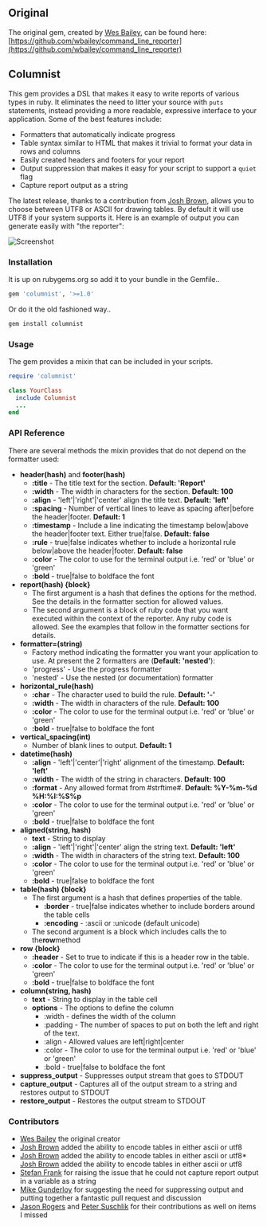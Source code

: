 ## Original

The original gem, created by [Wes Bailey](https://github.com/wbailey), can be found here:
[https://github.com/wbailey/command_line_reporter](https://github.com/wbailey/command_line_reporter)

## Columnist

This gem provides a DSL that makes it easy to write reports of various types in ruby.  It eliminates
the need to litter your source with `puts` statements, instead providing a more readable, expressive
interface to your application.  Some of the best features include:

* Formatters that automatically indicate progress
* Table syntax similar to HTML that makes it trivial to format your data in rows and columns
* Easily created headers and footers for your report
* Output suppression that makes it easy for your script to support a `quiet` flag
* Capture report output as a string

The latest release, thanks to a contribution from [Josh Brown](https://github.com/tobijb), allows you
to choose between UTF8 or ASCII for drawing tables.  By default it will use UTF8 if your system
supports it. Here is an example of output you can generate easily with "the reporter":

![Screenshot](http://i.imgur.com/5izCf.png)

### Installation

It is up on rubygems.org so add it to your bundle in the Gemfile..

```bash
gem 'columnist', '>=1.0'
```

Or do it the old fashioned way..

```bash
gem install columnist
```

### Usage

The gem provides a mixin that can be included in your scripts.

```ruby
require 'columnist'

class YourClass
  include Columnist
  ...
end
```

### API Reference

There are several methods the mixin provides that do not depend on the formatter used:

* **header(hash)** and **footer(hash)**
  * **:title** - The title text for the section. **Default: 'Report'**
  * **:width** - The width in characters for the section. **Default: 100**
  * **:align** - 'left'|'right'|'center' align the title text. **Default: 'left'**
  * **:spacing** - Number of vertical lines to leave as spacing after|before the header|footer.
   **Default: 1**
  * **:timestamp** - Include a line indicating the timestamp below|above the header|footer text.
    Either true|false. **Default: false**
  * **:rule** - true|false indicates whether to include a horizontal rule below|above the
    header|footer. **Default: false**
  * **:color** - The color to use for the terminal output i.e. 'red' or 'blue' or 'green'
  * **:bold** - true|false to boldface the font
* **report(hash) {block}**
  * The first argument is a hash that defines the options for the method. See the details in the
    formatter section for allowed values.
  * The second argument is a block of ruby code that you want executed within the context of the
    reporter.  Any ruby code is allowed.  See the examples that follow in the formatter sections for
    details.
* **formatter=(string)**
  * Factory method indicating the formatter you want your application to use.  At present the 2
    formatters are (**Default: 'nested'**):
  * 'progress' - Use the progress formatter
  * 'nested' - Use the nested (or documentation) formatter
* **horizontal_rule(hash)**
  * **:char** - The character used to build the rule. **Default: '-'**
  * **:width** - The width in characters of the rule. **Default: 100**
  * **:color** - The color to use for the terminal output i.e. 'red' or 'blue' or 'green'
  * **:bold** - true|false to boldface the font
* **vertical_spacing(int)**
  * Number of blank lines to output. **Default: 1**
* **datetime(hash)**
  * **:align** - 'left'|'center'|'right' alignment of the timestamp. **Default: 'left'**
  * **:width** - The width of the string in characters. **Default: 100**
  * **:format** - Any allowed format from #strftime#. **Default: %Y-%m-%d %H:%I:%S%p**
  * **:color** - The color to use for the terminal output i.e. 'red' or 'blue' or 'green'
  * **:bold** - true|false to boldface the font
* **aligned(string, hash)**
  * **text** - String to display
  * **:align** - 'left'|'right'|'center' align the string text. **Default: 'left'**
  * **:width** - The width in characters of the string text. **Default: 100**
  * **:color** - The color to use for the terminal output i.e. 'red' or 'blue' or 'green'
  * **:bold** - true|false to boldface the font
* **table(hash) {block}**
  * The first argument is a hash that defines properties of the table.
    * **:border** - true|false indicates whether to include borders around the table cells
    * **:encoding** - :ascii or :unicode (default unicode)
  * The second argument is a block which includes calls the to the**row**method
* **row {block}**
  * **:header** - Set to true to indicate if this is a header row in the table.
  * **:color** - The color to use for the terminal output i.e. 'red' or 'blue' or 'green'
  * **:bold** - true|false to boldface the font
* **column(string, hash)**
  * **text** - String to display in the table cell
  * **options** - The options to define the column
    * :width - defines the width of the column
    * :padding - The number of spaces to put on both the left and right of the text.
    * :align - Allowed values are left|right|center
    * :color - The color to use for the terminal output i.e. 'red' or 'blue' or 'green'
    * :bold - true|false to boldface the font
* **suppress_output** - Suppresses output stream that goes to STDOUT
* **capture_output** - Captures all of the output stream to a string and restores output to STDOUT
* **restore_output** - Restores the output stream to STDOUT

### Contributors

* [Wes Bailey](https://github.com/wbailey) the original creator
* [Josh Brown](https://github.com/tobijb) added the ability to encode tables in either ascii or utf8
* [Josh Brown](https://github.com/tobijb) added the ability to encode tables in either ascii or utf8* [Josh Brown](https://github.com/tobijb) added the ability to encode tables in either ascii or utf8
* [Stefan Frank](https://github.com/mugwump) for raising the issue that he could not capture report
  output in a variable as a string
* [Mike Gunderloy](https://github.com/ffmike) for suggesting the need for suppressing output and
  putting together a fantastic pull request and discussion
* [Jason Rogers](https://github.com/jacaetevha) and [Peter Suschlik](https://github.com/splattael)
  for their contributions as well on items I missed